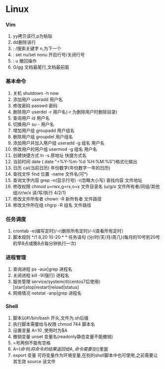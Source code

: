 # Linux

### Vim
1. yy拷贝该行,p为粘贴
2. dd删除该行
3. : /搜索关键字 n,为下一个
4. : set nu/set nonu   开启行号/关闭行号
5. : u 撤回操作
6. G/gg 文档最尾行,文档最前面

### 基本命令
1. 关机 shutdown -h now
2. 添加用户 useradd 用户名
3. 修改密码 passwd 密码
4. 删除用户 userdel -r 用户名(-r 为删除用户时删除目录)
5. 查询用户 id 用户名
6. 切换用户 su - 用户名
7. 增加用户组 groupadd 用户组名
8. 删除用户组 groupdel 用户组名
9. 添加用户并加入用户组 useradd -g 组名 用户名
10. 修改用户的用户组 usermod -g 组名 用户名
11. 创建快捷方式 ln -s 原地址 快捷方式名
12. 当前时间 date ( date "+%Y-%m-%d %H:%M:%S")格式化输出
13. 日历 cal(当前日历) 年份数字(年份数字一年的日历)
14. 查找文件 find 位置 -name 文件名(可*)
15. 查询文字内容 grep -n(显示行号) -i(忽略大小写) 查找内容 文件地址
16. 修改权限 chmod u=rwx,g=rx,o=x 文件目录名 (u/g/o 文件所有者/同组/其他组)(r/w/x 读/写/执行 4/2/1)
17. 修改文件所有者  chown -R 新所有者 文件路径     
18. 修改文件所在组 chgrp -R 组名 文件路径


### 任务调度
1. crontab -e(编写定时)/-r(删除所有定时)/-l(查看所有定时）
2. 脚本规则 */1 8,20 10-20 * * 任务语句 (分/时/天/月/周几)(每月的10号到20号的早8点或晚8点每分钟执行一次)

### 进程管理
1. 查询进程 ps -aux|grep 进程名
2. 关闭进程 kill -9(强行) 进程名
3. 服务管理 service/systemctl(centos7后使用) [start|stop|restart|reload|status]
4. 网络情况 netstat -anp|grep 进程名

### Shell
1. 脚本以#!/bin/bash 开头,文件为.sh后缀
2. 执行脚本需要给与权限 chmod 744 脚本名
3. 设置变量 A=10 ,使用时为$A
4. 撤销变量 unset 变量名(readonly静态变量不能撤销)
5. =号两侧不能有空格
6. A=$(命令) 将命令的结果返回给A,命令需要在$()里面
7. export 变量    可将变量作为环境变量,在别的shell脚本中也可使用,之前需要让其生效 source 该文件
